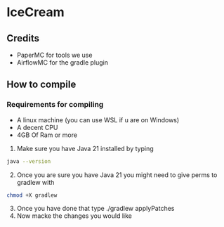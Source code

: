 # IceCream

## Credits
- PaperMC for tools we use
- AirflowMC for the gradle plugin


## How to compile

### Requirements for compiling
- A linux machine (you can use WSL if u are on Windows)
- A decent CPU
- 4GB Of Ram or more 

1. Make sure you have Java 21 installed by typing
```bash
java --version
```
2. Once you are sure you have Java 21 you might need to give perms to gradlew with
```bash
chmod +X gradlew
```
3. Once you have done that type ./gradlew applyPatches
4. Now macke the changes you would like